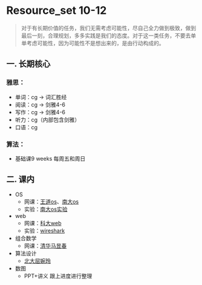 # Resource_set 10-12


  <!--more-->

> 对于有长期价值的任务，我们无需考虑可能性，尽自己全力做到极致，做到最后一刻，合理规划，多多实践是我们的态度。对于这一类任务，不要去单单考虑可能性，因为可能性不是想出来的，是由行动构成的。

## 一. 长期核心

### 雅思：

+ 单词：cg -> 词汇胜经
+ 阅读：cg -> 剑雅4-6
+ 写作：cg -> 剑雅4-6
+ 听力：cg（内部包含剑雅）
+ 口语：cg

### 算法：

+ 基础课9 weeks 每周五和周日

## 二. 课内

+ OS
  + 网课：[王道os](https://www.bilibili.com/video/BV1YE411D7nH/?p=8&vd_source=0909c9e5f67d4eb8162ba6a41d7e7601)、[南大os](https://www.bilibili.com/video/BV1N741177F5?p=2&vd_source=0909c9e5f67d4eb8162ba6a41d7e7601)
  + 实验：[南大os实验](https://nju-projectn.github.io/ics-pa-gitbook/ics2021/index.html)
+ web
  + 网课：[科大web](https://www.bilibili.com/video/BV1JV411t7ow/?spm_id_from=333.337.search-card.all.click&vd_source=0909c9e5f67d4eb8162ba6a41d7e7601)
  + 实验：[wireshark](https://gaia.cs.umass.edu/kurose_ross/wireshark.php)
+ 组合数学
  + 网课：[清华马昱春](https://www.bilibili.com/video/BV1sK411p7hV/?spm_id_from=333.337.search-card.all.click)
+ 算法设计
  + [北大屈婉玲](https://www.bilibili.com/video/BV1Ls411W7PB/?spm_id_from=333.337.search-card.all.click)
+ 数图
  + PPT+讲义 跟上进度进行整理


